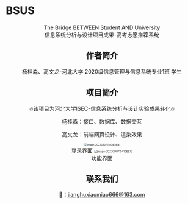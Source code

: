 # BSUS

<center>The Bridge BETWEEN Student AND University 

<center>信息系统分析与设计项目成果-高考志愿推荐系统

## 作者简介

杨桂淼、高文龙-河北大学 2020级信息管理与信息系统专业1班 学生

## 项目简介

:fire:该项目为河北大学ISEC-信息系统分析与设计实验成果转化:fire:

杨桂淼：接口、数据库、数据交互

高文龙：前端网页设计、渲染效果

<img src="D:/BSUS/pic1.png" alt="image-20230907154043414" style="zoom:45%;" />

<center>登录界面

<img src="D:/BSUS/pic2.png" alt="image-20230907154106873" style="zoom:50%;" />

<center>功能界面

## 联系我们

:e-mail:：jianghuxiaomiao666@163.com

